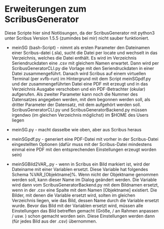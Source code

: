 # Erweiterungen zum ScribusGenerator

Diese Scripte hier sind Notlösungen, da der ScribusGenerator mit python3 unter
Scribus Version 1.5.5 (zumindes bei mir) nicht sauber funktioniert.

- meinSG (bash-Script) - nimmt als ersten Parameter den Dateinamen einer Scribus-datei (.sla),
sucht die Datei per locate und wechselt in das Verzeichnis, welches die Datei enthält.
Es wird im Verzeichnis Seriendruckdaten eine .csv mit gleichem Namen erwartet.
Dann wird per ScribusGeneratorCLI.py die Vorlage mit den Seriendruckdaten in einer Datei
zusammengeführt. Danach wird Scribus auf einem virtuellen Terminal (per xvfb-run) im Hintergrund mit dem
Script meinSGpdf.py und der zusammengeführten Datei eine PDF mit erzeugt und in das Verzeichnis
Ausgabe verschoben und ein PDF-Betrachter (okular) aufgerufen. Als zweiter Parameter kann noch
die Nummer des Datensatzes angegeben werden, mit dem begonnen werden soll, als dritter Parameter der
Datensatz, mit dem aufgehört werden soll. ScribusGeneratorCLI.py und ScribusGeneratorBackend.py müssen
irgendwo (im gleichen Verzeichnis möglichst) im $HOME des Users liegen

- meinSG.py - macht dasselbe wie oben, aber aus Scribus heraus

- meinSGpdf.py - generiert eine PDF-Datei mit vorher in der Scribus-Datei eingestellten Optionen
(dafür muss mit der Scribus-Datei mindestens einmal eine PDF mit den entsprechenden Einstellungen
erzeugt worden sein)

- meinSGBild2VAR_.py - wenn in Scribus ein Bild markiert ist, wird der Dateiname mit einer
Variablen ersetzt. Diese Variable hat folgendes Schema %VAR_[Objektname]%. Wenn nicht der 
Objektname genommen werden soll, kann dieser Name im Dialog geändert werden.
Die Variable wird dann vom ScribusGeneratorBackend.py mit dem Bildnamen ersetzt, wenn 
in der .csv eine Spalte mit dem Namen [Objektname] existiert. Die Bilder, mit denen 
die Variable ersetzt wird, solten im gleichen Verzeichnis liegen, wie das Bild, dessen 
Name durch die Variable ersetzt wurde. Bevor das Bild mit der Variablen ersetzt wird, müssen
alle Einstellungen das Bild betreffen gemacht (Größe, / an Rahmen anpassen / usw. ) schon
gemacht worden sein. Diese Einstellungen werden dann (für jedes Bild aus der .csv)  übernommen.